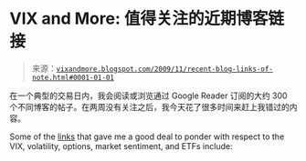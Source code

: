 <!--yml

category: 未分类

date: 2024-05-18 17:22:01

-->

# VIX and More: 值得关注的近期博客链接

> 来源：[`vixandmore.blogspot.com/2009/11/recent-blog-links-of-note.html#0001-01-01`](http://vixandmore.blogspot.com/2009/11/recent-blog-links-of-note.html#0001-01-01)

在一个典型的交易日内，我会阅读或浏览通过 Google Reader 订阅的大约 300 个不同博客的帖子。在两周没有关注之后，我今天花了很多时间来赶上我错过的内容。

Some of the [links](http://vixandmore.blogspot.com/search/label/links) that gave me a good deal to ponder with respect to the VIX, volatility, options, market sentiment, and ETFs include:
